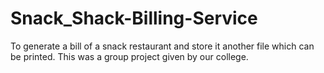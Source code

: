 # Snack_Shack-Billing-Service
To generate a bill of a snack restaurant and store it another file which can be printed. This was a group project given by our college.
